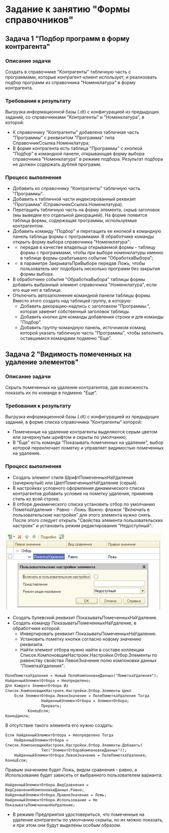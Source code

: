 # Задание к занятию "Формы справочников"

## Задача 1 "Подбор программ в форму контрагента"

### Описание задачи
Создать в справочнике "Контрагенты" табличную часть с программами, которые контрагент-клиент использует, и реализовать подбор программ из справочника "Номенклатура" в форму контрагента.

### Требования к результату

Выгрузка информационной базы (.dt) с конфигурацией из предыдущих заданий, со справочниками "Контрагенты" и "Номенклатура", в которой:
* К справочнику "Контрагенты" добавлена табличная часть "Программы" с реквизитом "Программа" типа СправочникСсылка.Номенклатура;
* В форме контрагента есть таблица "Программы" с кнопкой "Подбор" в командной панели, открывающая форму выбора справочника "Номенклатура" в режиме подбора. Результат подбора не должен содержать дублей программ.

### Процесс выполнения

* Добавить ко справочнику "Контрагенты" табличную часть "Программы".
* Добавить к табличной части индексированный реквизит "Программа" (СправочникСсылка.Номенклатура).
* Перетащить табличную часть на форму элемента, скрыв заголовок (мы выведем его отдельной декорацией). На форме появится таблица формы, содержащая программы, используемые контрагентом.
* Добавить команду "Подбор" и перетащить ее кнопкой в командную панель таблицы формы с программами. В обработчике команды открыть форму выбора справочника "Номенклатура":
* * передав в качестве владельца открываемой формы - таблицу формы с программами, чтобы при выборе номенклатуры именно в таблице формы срабатывало событие "ОбработкаВыбора";
* * в параметре ЗакрыватьПриВыборе передав Ложь, чтобы пользователь мог подобрать несколько программ без закрытия формы выбора.
* В обработчике события "ОбработкаВыбора" таблицы формы добавить выбранный элемент справочника "Номенклатура", если его еще нет в таблице.
* Отключить автозаполнение командной панели таблицы формы. Вместо этого создать над таблицей группу, в которую:
  * Добавить декорацию-надпись с заголовком "Программы:", которая заменит собственный заголовок таблицы.
  * Добавить кнопки для команды добавления строки и для команды "Подбор".
  * Добавить группу-командную панель, источником команд которой указать табличную часть "Программы", чтобы заполнить оставшимися командами подменю "Еще".

## Задача 2 "Видимость помеченных на удаление элементов"

### Описание задачи
Скрыть помеченных на удаление контрагентов, дав возможность показать их по команде в подменю "Еще".

### Требования к результату
Выгрузка информационной базы (.dt) с конфигурацией из предыдущих заданий, в форме списка справочника "Контрагенты" которой:
* Помеченные на удаление контрагенты выделяются серым цветом или зачеркнутым шрифтом и скрыты по умолчанию;
* В "Еще" есть команда "Показывать помеченных на удаление", выбор которой переключает пометку и управляет видимостью помеченных на удаление.

### Процесс выполнения
* Создать элемент стиля ШрифтПомеченныхНаУдаление (зачеркнутый) или ЦветПомеченныхНаУдаление (серый).
* В настройках условного оформления динамического списка контрагентов добавить условие на пометку удаления, применив стиль ко всей строке.
* В отборе динамического списка установить отбор по умолчанию ПометкаУдаления - Равно - Ложь. Важно: флажок "Включать в пользовательские настройки" для этого элемента нужно снять. После этого следует открыть "Свойства элемента пользовательских настроек" и установить режим редактирования "Недоступный":

![Свойства пользовательских настроек](homework-4-3.png)

* Создать булевский реквизит ПоказыватьПомеченныхНаУдаление.
* Создать команду ПоказыватьПомеченныхНаУдаление, в обработчике которой:
  * Инвертировать реквизит ПоказыватьПомеченныхНаУдаление.
  * Установить пометку кнопки согласно новому значению реквизита.
  * Найти элемент отбора нужно найти в составе коллекции Список.КомпоновщикНастроек.Настройки.Отбор.Элементы по равенству свойства ЛевоеЗначение полю компоновки данных "ПометкаУдаления":
  
```bsl
ПолеПометкаУдаления = Новый ПолеКомпоновкиДанных("ПометкаУдаления");
НайденныйЭлементОтбора = Неопределено;
Для Каждого ЭлементОтбора Из Список.КомпоновщикНастроек.Настройки.Отбор.Элементы Цикл
    Если ЭлементОтбора.ЛевоеЗначение = ПолеПометкаУдаления Тогда
			    НайденныйЭлементОтбора = ЭлементОтбора;
			    Прервать;
		  КонецЕсли;
КонецЦикла;
```

  В отсутствие такого элемента его нужно создать:
  
```bsl
Если НайденныйЭлементОтбора = Неопределено Тогда
    НайденныйЭлементОтбора = Список.КомпоновщикНастроек.Настройки.Отбор.Элементы.Добавить(
			    Тип("ЭлементОтбораКомпоновкиДанных"));
    НайденныйЭлементОтбора.ЛевоеЗначение = ПолеПометкаУдаления;
КонецЕсли;
```

  Правым значением будет Ложь, видом сравнения - равно, а Использование будет зависеть от выбранного пользователем варианта:
  
```bsl
НайденныйЭлементОтбора.ВидСравнения = ВидСравненияКомпоновкиДанных.Равно;
НайденныйЭлементОтбора.ПравоеЗначение = Ложь;
НайденныйЭлементОтбора.Использование = Не ПоказыватьПомеченныхНаУдаление;
```

* В режиме Предприятия удостовериться, что помеченные на удаление контрагенты по умолчанию скрыты, но их можно показать, и при  этом они будут выделены особым образом.
